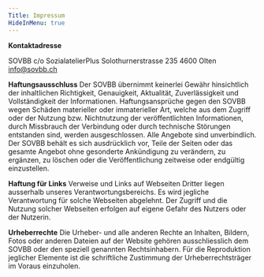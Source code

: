 ```yaml
---
Title: Impressum
HideInMenu: true
---
```

**Kontaktadresse**

SOVBB
c/o SozialatelierPlus
Solothurnerstrasse 235
4600 Olten
info@sovbb.ch

**Haftungsausschluss**
Der SOVBB übernimmt keinerlei Gewähr hinsichtlich der inhaltlichen Richtigkeit, Genauigkeit, Aktualität, Zuverlässigkeit und Vollständigkeit der Informationen.
Haftungsansprüche gegen den SOVBB wegen Schäden materieller oder immaterieller Art, welche aus dem Zugriff oder der Nutzung bzw. Nichtnutzung der veröffentlichten Informationen, durch Missbrauch der Verbindung oder durch technische Störungen entstanden sind, werden ausgeschlossen.
Alle Angebote sind unverbindlich. Der SOVBB behält es sich ausdrücklich vor, Teile der Seiten oder das gesamte Angebot ohne gesonderte Ankündigung zu verändern, zu ergänzen, zu löschen oder die Veröffentlichung zeitweise oder endgültig einzustellen.

**Haftung für Links**
Verweise und Links auf Webseiten Dritter liegen ausserhalb unseres Verantwortungsbereichs. Es wird jegliche Verantwortung für solche Webseiten abgelehnt. Der Zugriff und die Nutzung solcher Webseiten erfolgen auf eigene Gefahr des Nutzers oder der Nutzerin.

**Urheberrechte**
Die Urheber- und alle anderen Rechte an Inhalten, Bildern, Fotos oder anderen Dateien auf der Website gehören ausschliesslich dem SOVBB oder den speziell genannten Rechtsinhabern. Für die Reproduktion jeglicher Elemente ist die schriftliche Zustimmung der Urheberrechtsträger im Voraus einzuholen.


